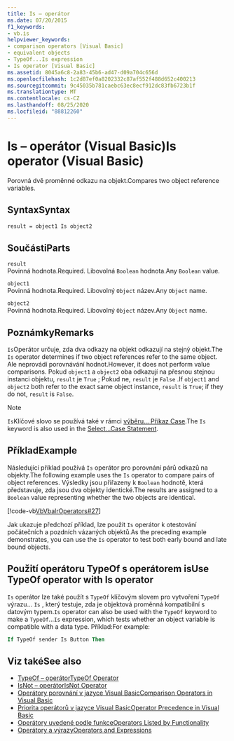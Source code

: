 ```yaml
---
title: Is – operátor
ms.date: 07/20/2015
f1_keywords:
- vb.is
helpviewer_keywords:
- comparison operators [Visual Basic]
- equivalent objects
- TypeOf...Is expression
- Is operator [Visual Basic]
ms.assetid: 8045a6c8-2a83-45b6-ad47-d09a704c656d
ms.openlocfilehash: 1c2d87ef0a8202332c87af552f488d652c400213
ms.sourcegitcommit: 9c45035b781caebc63ec8ecf912dc83fb6723b1f
ms.translationtype: MT
ms.contentlocale: cs-CZ
ms.lasthandoff: 08/25/2020
ms.locfileid: "88812260"
---
```

# <a name="is-operator-visual-basic"></a><span data-ttu-id="d4284-102">Is – operátor (Visual Basic)</span><span class="sxs-lookup"><span data-stu-id="d4284-102">Is operator (Visual Basic)</span></span>

<span data-ttu-id="d4284-103">Porovná dvě proměnné odkazu na objekt.</span><span class="sxs-lookup"><span data-stu-id="d4284-103">Compares two object reference variables.</span></span>

## <a name="syntax"></a><span data-ttu-id="d4284-104">Syntax</span><span class="sxs-lookup"><span data-stu-id="d4284-104">Syntax</span></span>

```vb
result = object1 Is object2
```

## <a name="parts"></a><span data-ttu-id="d4284-105">Součásti</span><span class="sxs-lookup"><span data-stu-id="d4284-105">Parts</span></span>

 `result`  
 <span data-ttu-id="d4284-106">Povinná hodnota.</span><span class="sxs-lookup"><span data-stu-id="d4284-106">Required.</span></span> <span data-ttu-id="d4284-107">Libovolná `Boolean` hodnota.</span><span class="sxs-lookup"><span data-stu-id="d4284-107">Any `Boolean` value.</span></span>  
  
 `object1`  
 <span data-ttu-id="d4284-108">Povinná hodnota.</span><span class="sxs-lookup"><span data-stu-id="d4284-108">Required.</span></span> <span data-ttu-id="d4284-109">Libovolný `Object` název.</span><span class="sxs-lookup"><span data-stu-id="d4284-109">Any `Object` name.</span></span>  
  
 `object2`  
 <span data-ttu-id="d4284-110">Povinná hodnota.</span><span class="sxs-lookup"><span data-stu-id="d4284-110">Required.</span></span> <span data-ttu-id="d4284-111">Libovolný `Object` název.</span><span class="sxs-lookup"><span data-stu-id="d4284-111">Any `Object` name.</span></span>  
  
## <a name="remarks"></a><span data-ttu-id="d4284-112">Poznámky</span><span class="sxs-lookup"><span data-stu-id="d4284-112">Remarks</span></span>

<span data-ttu-id="d4284-113">`Is`Operátor určuje, zda dva odkazy na objekt odkazují na stejný objekt.</span><span class="sxs-lookup"><span data-stu-id="d4284-113">The `Is` operator determines if two object references refer to the same object.</span></span> <span data-ttu-id="d4284-114">Ale neprovádí porovnávání hodnot.</span><span class="sxs-lookup"><span data-stu-id="d4284-114">However, it does not perform value comparisons.</span></span> <span data-ttu-id="d4284-115">Pokud `object1` a `object2` oba odkazují na přesnou stejnou instanci objektu, `result` je `True` ; Pokud ne, `result` je `False` .</span><span class="sxs-lookup"><span data-stu-id="d4284-115">If `object1` and `object2` both refer to the exact same object instance, `result` is `True`; if they do not, `result` is `False`.</span></span>

> [!NOTE]
> <span data-ttu-id="d4284-116">`Is`Klíčové slovo se používá také v rámci [výběru... Příkaz Case](../statements/select-case-statement.md).</span><span class="sxs-lookup"><span data-stu-id="d4284-116">The `Is` keyword is also used in the [Select...Case Statement](../statements/select-case-statement.md).</span></span>
  
## <a name="example"></a><span data-ttu-id="d4284-117">Příklad</span><span class="sxs-lookup"><span data-stu-id="d4284-117">Example</span></span>

<span data-ttu-id="d4284-118">Následující příklad používá `Is` operátor pro porovnání párů odkazů na objekty.</span><span class="sxs-lookup"><span data-stu-id="d4284-118">The following example uses the `Is` operator to compare pairs of object references.</span></span> <span data-ttu-id="d4284-119">Výsledky jsou přiřazeny k `Boolean` hodnotě, která představuje, zda jsou dva objekty identické.</span><span class="sxs-lookup"><span data-stu-id="d4284-119">The results are assigned to a `Boolean` value representing whether the two objects are identical.</span></span>

[!code-vb[VbVbalrOperators#27](~/samples/snippets/visualbasic/VS_Snippets_VBCSharp/VbVbalrOperators/VB/Class1.vb#27)]

<span data-ttu-id="d4284-120">Jak ukazuje předchozí příklad, lze použít `Is` operátor k otestování počátečních a pozdních vázaných objektů.</span><span class="sxs-lookup"><span data-stu-id="d4284-120">As the preceding example demonstrates, you can use the `Is` operator to test both early bound and late bound objects.</span></span>

## <a name="use-typeof-operator-with-is-operator"></a><span data-ttu-id="d4284-121">Použití operátoru TypeOf s operátorem is</span><span class="sxs-lookup"><span data-stu-id="d4284-121">Use TypeOf operator with Is operator</span></span>

<span data-ttu-id="d4284-122">`Is` operátor lze také použít s `TypeOf` klíčovým slovem pro vytvoření `TypeOf` výrazu... `Is` , který testuje, zda je objektová proměnná kompatibilní s datovým typem.</span><span class="sxs-lookup"><span data-stu-id="d4284-122">`Is` operator can also be used with the `TypeOf` keyword to make a `TypeOf`...`Is` expression, which tests whether an object variable is compatible with a data type.</span></span> <span data-ttu-id="d4284-123">Příklad:</span><span class="sxs-lookup"><span data-stu-id="d4284-123">For example:</span></span>

```vb
If TypeOf sender Is Button Then
```

## <a name="see-also"></a><span data-ttu-id="d4284-124">Viz také</span><span class="sxs-lookup"><span data-stu-id="d4284-124">See also</span></span>

- [<span data-ttu-id="d4284-125">TypeOf – operátor</span><span class="sxs-lookup"><span data-stu-id="d4284-125">TypeOf Operator</span></span>](typeof-operator.md)
- [<span data-ttu-id="d4284-126">IsNot – operátor</span><span class="sxs-lookup"><span data-stu-id="d4284-126">IsNot Operator</span></span>](isnot-operator.md)
- [<span data-ttu-id="d4284-127">Operátory porovnání v jazyce Visual Basic</span><span class="sxs-lookup"><span data-stu-id="d4284-127">Comparison Operators in Visual Basic</span></span>](../../programming-guide/language-features/operators-and-expressions/comparison-operators.md)
- [<span data-ttu-id="d4284-128">Priorita operátorů v jazyce Visual Basic</span><span class="sxs-lookup"><span data-stu-id="d4284-128">Operator Precedence in Visual Basic</span></span>](operator-precedence.md)
- [<span data-ttu-id="d4284-129">Operátory uvedené podle funkce</span><span class="sxs-lookup"><span data-stu-id="d4284-129">Operators Listed by Functionality</span></span>](operators-listed-by-functionality.md)
- [<span data-ttu-id="d4284-130">Operátory a výrazy</span><span class="sxs-lookup"><span data-stu-id="d4284-130">Operators and Expressions</span></span>](../../programming-guide/language-features/operators-and-expressions/index.md)
